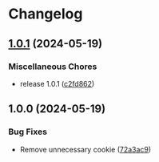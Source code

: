 # Changelog

## [1.0.1](https://github.com/cdriehuys/recipes/compare/v1.0.0...v1.0.1) (2024-05-19)


### Miscellaneous Chores

* release 1.0.1 ([c2fd862](https://github.com/cdriehuys/recipes/commit/c2fd86251ae256d749d299f18bf3fa60377c85df))

## 1.0.0 (2024-05-19)


### Bug Fixes

* Remove unnecessary cookie ([72a3ac9](https://github.com/cdriehuys/recipes/commit/72a3ac9a32d88628f2245b0bec4f0ddf9bee947a))
